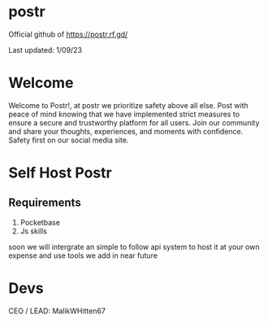 # postr
Official github of https://postr.rf.gd/

Last updated: 1/09/23


# Welcome


 
Welcome to Postr!, at postr we prioritize safety above all else. Post with peace of mind knowing that we have implemented strict measures to ensure a secure and trustworthy platform for all users. Join our community and share your thoughts, experiences, and moments with confidence. Safety first on our social media site.


# Self Host Postr

## Requirements

1. Pocketbase
2. Js skills

soon we will intergrate an simple to follow api system to host it at your own expense and use tools we add in near future



# Devs

CEO / LEAD: MalikWHitten67
